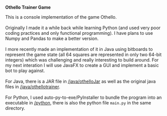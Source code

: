 **Othello Trainer Game**

This is a console implementation of the game Othello.
<br><br>
Originally I made it a while back while learning Python (and used very poor coding practices and only functional programming). I have plans to use Numpy and Pandas to make a better version.
<br><br>
I more recently made an implementation of it in Java using bitboards to represent the game state (all 64 squares are represented in only two 64-bit integers) which was challenging and really interesting to build around. For my next interation I will use JavaFX to create a GUI and implement a basic bot to play against.
<br><br>
For Java, there is a JAR file in [/java/othelloJar](/java/othelloJar) as well as the original java files in [/java/othellotrainer](/java/othellotrainer).
<br><br>
For Python, I used auto-py-to-exe/PyInstaller to bundle the program into an executable in [/python](/python), there is also the python file `main.py` in the same directory.
